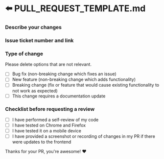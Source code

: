 # ⬅️ PULL\_REQUEST\_TEMPLATE.md

### Describe your changes

### Issue ticket number and link

### Type of change

Please delete options that are not relevant.

* [ ] Bug fix (non-breaking change which fixes an issue)
* [ ] New feature (non-breaking change which adds functionality)
* [ ] Breaking change (fix or feature that would cause existing functionality to not work as expected)
* [ ] This change requires a documentation update

### Checklist before requesting a review

* [ ] I have performed a self-review of my code
* [ ] I have tested on Chrome and Firefox
* [ ] I have tested it on a mobile device
* [ ] I have provided a screenshot or recording of changes in my PR if there were updates to the frontend

Thanks for your PR, you're awesome! ❤️‍
